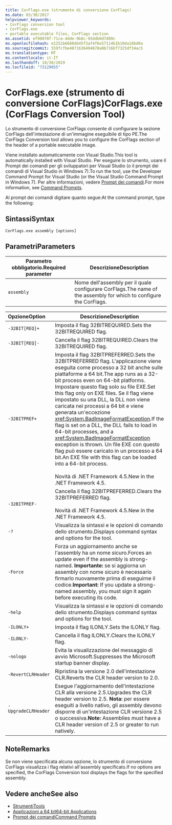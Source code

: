 ```yaml
---
title: CorFlags.exe (strumento di conversione CorFlags)
ms.date: 03/30/2017
helpviewer_keywords:
- CorFlags conversion tool
- CorFlags.exe
- portable executable files, CorFlags section
ms.assetid: ef900f8f-71ca-4dde-9b8c-95ddb0d7d89c
ms.openlocfilehash: e1251b6660db45f3af4f6e57114b1b10da18bd0a
ms.sourcegitcommit: 559fcfbe4871636494870a8b716bf7325df34ac5
ms.translationtype: MT
ms.contentlocale: it-IT
ms.lasthandoff: 10/30/2019
ms.locfileid: "73129855"
---
```

# <a name="corflagsexe-corflags-conversion-tool"></a><span data-ttu-id="edb7a-102">CorFlags.exe (strumento di conversione CorFlags)</span><span class="sxs-lookup"><span data-stu-id="edb7a-102">CorFlags.exe (CorFlags Conversion Tool)</span></span>
<span data-ttu-id="edb7a-103">Lo strumento di conversione CorFlags consente di configurare la sezione CorFlags dell'intestazione di un'immagine eseguibile di tipo PE.</span><span class="sxs-lookup"><span data-stu-id="edb7a-103">The CorFlags Conversion tool allows you to configure the CorFlags section of the header of a portable executable image.</span></span>  
  
 <span data-ttu-id="edb7a-104">Viene installato automaticamente con Visual Studio.</span><span class="sxs-lookup"><span data-stu-id="edb7a-104">This tool is automatically installed with Visual Studio.</span></span> <span data-ttu-id="edb7a-105">Per eseguire lo strumento, usare il Prompt dei comandi per gli sviluppatori per Visual Studio (o il prompt dei comandi di Visual Studio in Windows 7).</span><span class="sxs-lookup"><span data-stu-id="edb7a-105">To run the tool, use the Developer Command Prompt for Visual Studio (or the Visual Studio Command Prompt in Windows 7).</span></span> <span data-ttu-id="edb7a-106">Per altre informazioni, vedere [Prompt dei comandi](developer-command-prompt-for-vs.md).</span><span class="sxs-lookup"><span data-stu-id="edb7a-106">For more information, see [Command Prompts](developer-command-prompt-for-vs.md).</span></span>  
  
 <span data-ttu-id="edb7a-107">Al prompt dei comandi digitare quanto segue:</span><span class="sxs-lookup"><span data-stu-id="edb7a-107">At the command prompt, type the following:</span></span>  
  
## <a name="syntax"></a><span data-ttu-id="edb7a-108">Sintassi</span><span class="sxs-lookup"><span data-stu-id="edb7a-108">Syntax</span></span>  
  
```console  
CorFlags.exe assembly [options]  
```  
  
## <a name="parameters"></a><span data-ttu-id="edb7a-109">Parametri</span><span class="sxs-lookup"><span data-stu-id="edb7a-109">Parameters</span></span>  
  
|<span data-ttu-id="edb7a-110">Parametro obbligatorio.</span><span class="sxs-lookup"><span data-stu-id="edb7a-110">Required parameter</span></span>|<span data-ttu-id="edb7a-111">Descrizione</span><span class="sxs-lookup"><span data-stu-id="edb7a-111">Description</span></span>|  
|------------------------|-----------------|  
|`assembly`|<span data-ttu-id="edb7a-112">Nome dell'assembly per il quale configurare CorFlags.</span><span class="sxs-lookup"><span data-stu-id="edb7a-112">The name of the assembly for which to configure the CorFlags.</span></span>|  
  
|<span data-ttu-id="edb7a-113">Opzione</span><span class="sxs-lookup"><span data-stu-id="edb7a-113">Option</span></span>|<span data-ttu-id="edb7a-114">Descrizione</span><span class="sxs-lookup"><span data-stu-id="edb7a-114">Description</span></span>|  
|:------------|-----------------|  
|`-32BIT[REQ]+`|<span data-ttu-id="edb7a-115">Imposta il flag 32BITREQUIRED.</span><span class="sxs-lookup"><span data-stu-id="edb7a-115">Sets the 32BITREQUIRED flag.</span></span>|  
|`-32BIT[REQ]-`|<span data-ttu-id="edb7a-116">Cancella il flag 32BITREQUIRED.</span><span class="sxs-lookup"><span data-stu-id="edb7a-116">Clears the 32BITREQUIRED flag.</span></span>|  
|`-32BITPREF+`|<span data-ttu-id="edb7a-117">Imposta il flag 32BITPREFERRED.</span><span class="sxs-lookup"><span data-stu-id="edb7a-117">Sets the 32BITPREFERRED flag.</span></span> <span data-ttu-id="edb7a-118">L'applicazione viene eseguita come processo a 32 bit anche sulle piattaforme a 64 bit.</span><span class="sxs-lookup"><span data-stu-id="edb7a-118">The app runs as a 32-bit process even on 64-bit platforms.</span></span> <span data-ttu-id="edb7a-119">Impostare questo flag solo su file EXE.</span><span class="sxs-lookup"><span data-stu-id="edb7a-119">Set this flag only on EXE files.</span></span> <span data-ttu-id="edb7a-120">Se il flag viene impostato su una DLL, la DLL non viene caricata nei processi a 64 bit e viene generata un'eccezione <xref:System.BadImageFormatException>.</span><span class="sxs-lookup"><span data-stu-id="edb7a-120">If the flag is set on a DLL, the DLL fails to load in 64-bit processes, and a <xref:System.BadImageFormatException> exception is thrown.</span></span> <span data-ttu-id="edb7a-121">Un file EXE con questo flag può essere caricato in un processo a 64 bit.</span><span class="sxs-lookup"><span data-stu-id="edb7a-121">An EXE file with this flag can be loaded into a 64-bit process.</span></span><br /><br /> <span data-ttu-id="edb7a-122">Novità di .NET Framework 4.5.</span><span class="sxs-lookup"><span data-stu-id="edb7a-122">New in the .NET Framework 4.5.</span></span>|  
|`-32BITPREF-`|<span data-ttu-id="edb7a-123">Cancella il flag 32BITPREFERRED.</span><span class="sxs-lookup"><span data-stu-id="edb7a-123">Clears the 32BITPREFERRED flag.</span></span><br /><br /> <span data-ttu-id="edb7a-124">Novità di .NET Framework 4.5.</span><span class="sxs-lookup"><span data-stu-id="edb7a-124">New in the .NET Framework 4.5.</span></span>|  
|`-?`|<span data-ttu-id="edb7a-125">Visualizza la sintassi e le opzioni di comando dello strumento.</span><span class="sxs-lookup"><span data-stu-id="edb7a-125">Displays command syntax and options for the tool.</span></span>|  
|`-Force`|<span data-ttu-id="edb7a-126">Forza un aggiornamento anche se l'assembly ha un nome sicuro.</span><span class="sxs-lookup"><span data-stu-id="edb7a-126">Forces an update even if the assembly is strong-named.</span></span> <span data-ttu-id="edb7a-127">**Importante:** se si aggiorna un assembly con nome sicuro è necessario firmarlo nuovamente prima di eseguirne il codice.</span><span class="sxs-lookup"><span data-stu-id="edb7a-127">**Important:**  If you update a strong-named assembly, you must sign it again before executing its code.</span></span>|  
|`-help`|<span data-ttu-id="edb7a-128">Visualizza la sintassi e le opzioni di comando dello strumento.</span><span class="sxs-lookup"><span data-stu-id="edb7a-128">Displays command syntax and options for the tool.</span></span>|  
|`-ILONLY+`|<span data-ttu-id="edb7a-129">Imposta il flag ILONLY.</span><span class="sxs-lookup"><span data-stu-id="edb7a-129">Sets the ILONLY flag.</span></span>|  
|`-ILONLY-`|<span data-ttu-id="edb7a-130">Cancella il flag ILONLY.</span><span class="sxs-lookup"><span data-stu-id="edb7a-130">Clears the ILONLY flag.</span></span>|  
|`-nologo`|<span data-ttu-id="edb7a-131">Evita la visualizzazione del messaggio di avvio Microsoft.</span><span class="sxs-lookup"><span data-stu-id="edb7a-131">Suppresses the Microsoft startup banner display.</span></span>|  
|`-RevertCLRHeader`|<span data-ttu-id="edb7a-132">Ripristina la versione 2.0 dell'intestazione CLR.</span><span class="sxs-lookup"><span data-stu-id="edb7a-132">Reverts the CLR header version to 2.0.</span></span>|  
|`-UpgradeCLRHeader`|<span data-ttu-id="edb7a-133">Esegue l'aggiornamento dell'intestazione CLR alla versione 2.5.</span><span class="sxs-lookup"><span data-stu-id="edb7a-133">Upgrades the CLR header version to 2.5.</span></span> <span data-ttu-id="edb7a-134">**Nota:** per essere eseguiti a livello nativo, gli assembly devono disporre di un'intestazione CLR versione 2.5 o successiva.</span><span class="sxs-lookup"><span data-stu-id="edb7a-134">**Note:**  Assemblies must have a CLR header version of 2.5 or greater to run natively.</span></span>|  
  
## <a name="remarks"></a><span data-ttu-id="edb7a-135">Note</span><span class="sxs-lookup"><span data-stu-id="edb7a-135">Remarks</span></span>  
 <span data-ttu-id="edb7a-136">Se non viene specificata alcuna opzione, lo strumento di conversione CorFlags visualizza i flag relativi all'assembly specificato.</span><span class="sxs-lookup"><span data-stu-id="edb7a-136">If no options are specified, the CorFlags Conversion tool displays the flags for the specified assembly.</span></span>  
  
## <a name="see-also"></a><span data-ttu-id="edb7a-137">Vedere anche</span><span class="sxs-lookup"><span data-stu-id="edb7a-137">See also</span></span>

- [<span data-ttu-id="edb7a-138">Strumenti</span><span class="sxs-lookup"><span data-stu-id="edb7a-138">Tools</span></span>](index.md)
- [<span data-ttu-id="edb7a-139">Applicazioni a 64 bit</span><span class="sxs-lookup"><span data-stu-id="edb7a-139">64-bit Applications</span></span>](../64-bit-apps.md)
- [<span data-ttu-id="edb7a-140">Prompt dei comandi</span><span class="sxs-lookup"><span data-stu-id="edb7a-140">Command Prompts</span></span>](developer-command-prompt-for-vs.md)
